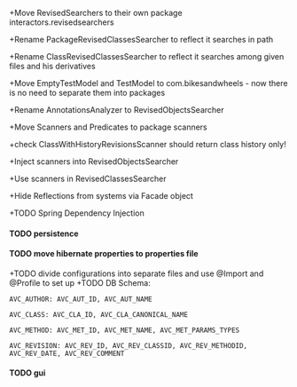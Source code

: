 +Move RevisedSearchers to their own package interactors.revisedsearchers

+Rename PackageRevisedClassesSearcher to reflect it searches in path

+Rename ClassRevisedClassesSearcher to reflect it searches among given files and his derivatives

+Move EmptyTestModel and TestModel to com.bikesandwheels - now there is no need to separate them into packages

+Rename AnnotationsAnalyzer to RevisedObjectsSearcher

+Move Scanners and Predicates to package scanners

+check ClassWithHistoryRevisionsScanner should return class history only!

+Inject scanners into RevisedObjectsSearcher

+Use scanners in RevisedClassesSearcher

+Hide Reflections from systems via Facade object

+TODO Spring Dependency Injection
#### TODO persistence
#### TODO move hibernate properties to properties file
+TODO divide configurations into separate files and use @Import and @Profile to set up 
+TODO DB Schema:

    
    AVC_AUTHOR: AVC_AUT_ID, AVC_AUT_NAME
    
    AVC_CLASS: AVC_CLA_ID, AVC_CLA_CANONICAL_NAME
    
    AVC_METHOD: AVC_MET_ID, AVC_MET_NAME, AVC_MET_PARAMS_TYPES
    
    AVC_REVISION: AVC_REV_ID, AVC_REV_CLASSID, AVC_REV_METHODID, AVC_REV_DATE, AVC_REV_COMMENT

#### TODO gui
